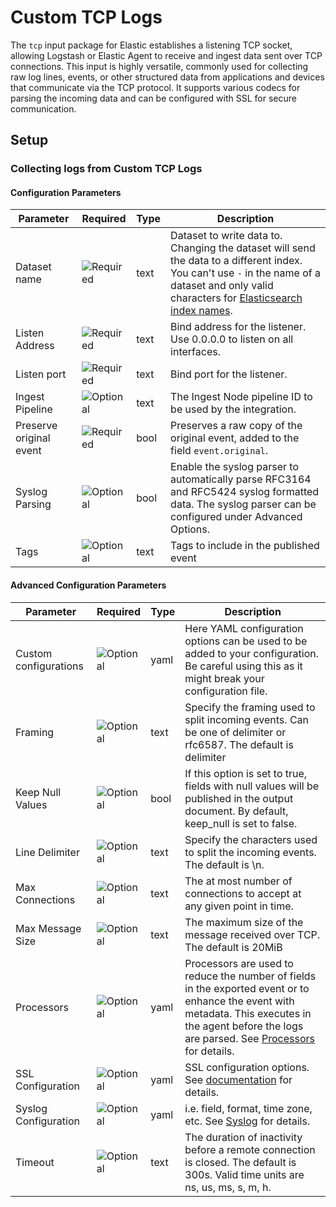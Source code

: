 # Custom TCP Logs

The `tcp` input package for Elastic establishes a listening TCP socket, allowing Logstash or Elastic Agent to receive and ingest data sent over TCP connections. This input is highly versatile, commonly used for collecting raw log lines,
events, or other structured data from applications and devices that communicate via the TCP protocol. It supports various codecs for parsing the incoming data and can be configured with SSL for secure communication.


## Setup

### Collecting logs from Custom TCP Logs

#### Configuration Parameters

| Parameter |  Required | Type | Description |
| --- | --- | --- | --- |
| Dataset name | ![Required](https://img.shields.io/badge/✔-93c93e?style=flat) | text | Dataset to write data to. Changing the dataset will send the data to a different index. You can't use `-` in the name of a dataset and only valid characters for [Elasticsearch index names](https://www.elastic.co/guide/en/elasticsearch/reference/current/docs-index_.html).   |
| Listen Address | ![Required](https://img.shields.io/badge/✔-93c93e?style=flat) | text | Bind address for the listener. Use 0.0.0.0 to listen on all interfaces.   |
| Listen port | ![Required](https://img.shields.io/badge/✔-93c93e?style=flat) | text | Bind port for the listener.   |
| Ingest Pipeline | ![Optional](https://img.shields.io/badge/✘-fed10c?style=flat) | text | The Ingest Node pipeline ID to be used by the integration.   |
| Preserve original event | ![Required](https://img.shields.io/badge/✔-93c93e?style=flat) | bool | Preserves a raw copy of the original event, added to the field `event.original`.  |
| Syslog Parsing | ![Optional](https://img.shields.io/badge/✘-fed10c?style=flat) | bool | Enable the syslog parser to automatically parse RFC3164 and RFC5424 syslog formatted data. The syslog parser can be configured under Advanced Options.  |
| Tags | ![Optional](https://img.shields.io/badge/✘-fed10c?style=flat) | text | Tags to include in the published event  |

#### Advanced Configuration Parameters

| Parameter |  Required | Type | Description |
| --- | --- | --- | --- |
| Custom configurations | ![Optional](https://img.shields.io/badge/✘-fed10c?style=flat) | yaml | Here YAML configuration options can be used to be added to your configuration. Be careful using this as it might break your configuration file.   |
| Framing | ![Optional](https://img.shields.io/badge/✘-fed10c?style=flat) | text | Specify the framing used to split incoming events. Can be one of delimiter or rfc6587. The default is delimiter  |
| Keep Null Values | ![Optional](https://img.shields.io/badge/✘-fed10c?style=flat) | bool | If this option is set to true, fields with null values will be published in the output document. By default, keep_null is set to false.  |
| Line Delimiter | ![Optional](https://img.shields.io/badge/✘-fed10c?style=flat) | text | Specify the characters used to split the incoming events. The default is \n.  |
| Max Connections | ![Optional](https://img.shields.io/badge/✘-fed10c?style=flat) | text | The at most number of connections to accept at any given point in time.  |
| Max Message Size | ![Optional](https://img.shields.io/badge/✘-fed10c?style=flat) | text | The maximum size of the message received over TCP. The default is 20MiB  |
| Processors | ![Optional](https://img.shields.io/badge/✘-fed10c?style=flat) | yaml | Processors are used to reduce the number of fields in the exported event or to enhance the event with metadata. This executes in the agent before the logs are parsed. See [Processors](https://www.elastic.co/guide/en/beats/filebeat/current/filtering-and-enhancing-data.html) for details.   |
| SSL Configuration | ![Optional](https://img.shields.io/badge/✘-fed10c?style=flat) | yaml | SSL configuration options. See [documentation](https://www.elastic.co/guide/en/beats/filebeat/current/configuration-ssl.html#ssl-common-config) for details.  |
| Syslog Configuration | ![Optional](https://img.shields.io/badge/✘-fed10c?style=flat) | yaml | i.e. field, format, time zone, etc. See [Syslog](https://www.elastic.co/guide/en/beats/filebeat/current/syslog.html) for details.  |
| Timeout | ![Optional](https://img.shields.io/badge/✘-fed10c?style=flat) | text | The duration of inactivity before a remote connection is closed. The default is 300s. Valid time units are ns, us, ms, s, m, h.  |

